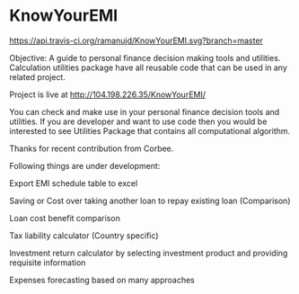 # KnowYourEMI

https://api.travis-ci.org/ramanujd/KnowYourEMI.svg?branch=master

Objective: A guide to personal finance decision making tools and utilities. Calculation utilities package have all reusable code that can be used in any related project.

Project is live at http://104.198.226.35/KnowYourEMI/

You can check and make use in your personal finance decision tools and utilities. If you are developer and want to use code then you would be interested to see Utilities Package that contains all computational algorithm.

Thanks for recent contribution from Corbee.

Following things are under development:

Export EMI schedule table to excel

Saving or Cost over taking another loan to repay existing loan (Comparison)

Loan cost benefit comparison 

Tax liability calculator (Country specific)

Investment return calculator by selecting investment product and providing requisite information 

Expenses forecasting based on many approaches


